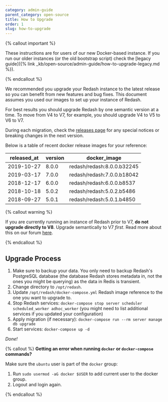 ```yaml
---
category: admin-guide
parent_category: open-source
title: How to Upgrade
order: 1
slug: how-to-upgrade
---
```


{% callout important %}

These instructions are for users of our new Docker-based instance. If you run our older instances (or the old bootstrap script) check the [legacy guide]({% link _kb/open-source/admin-guide/how-to-upgrade-legacy.md %}).

{% endcallout %}

We recommended you upgrade your Redash instance to the latest release so you can benefit from new features and bug fixes. This document assumes you used our images to set up your instance of Redash.

For best results you should upgrade Redash by one semantic version at a time. To move from V4 to V7, for example, you should upgrade V4 to V5 to V6 to V7.

During each migration, check the [releases page](https://github.com/getredash/redash/releases) for any special notices or breaking changes in the next version.

Below is a table of recent docker release images for your reference:

| released_at | version | docker_image               |
| ----------- | ------- | -------------------------- |
| 2019-10-27  | 8.0.0   | redash/redash:8.0.0.b32245 |
| 2019-03-17  | 7.0.0   | redash/redash:7.0.0.b18042 |
| 2018-12-17  | 6.0.0   | redash/redash:6.0.0.b8537  |
| 2018-10-18  | 5.0.2   | redash/redash:5.0.2.b5486  |
| 2018-09-27  | 5.0.1   | redash/redash:5.0.1.b4850  |

{% callout warning %}

If you are currently running an instance of Redash prior to V7, **do not upgrade directly to V8**. Upgrade semantically to V7 _first_. Read more about this on our forum [here](https://discuss.redash.io/t/database-migration-using-incorrect-key-for-encryption/4833).

{% endcallout %}

## Upgrade Process

1. Make sure to backup your data. You only need to backup Redash's PostgreSQL database (the database Redash stores metadata in, not the ones you might be querying) as the data in Redis is transient.
2. Change directory to `/opt/redash`.
3. Update `/opt/redash/docker-compose.yml` Redash image reference to the one you want to upgrade to.
4. Stop Redash services: `docker-compose stop server scheduler scheduled_worker adhoc_worker` (you might need to list additional services if you updated your configuration)
5. Apply migration (if necessary): `docker-compose run --rm server manage db upgrade`
6. Start services: `docker-compose up -d`

_Done!_

{% callout %}
**Getting an error when running `docker` or `docker-compose` commands?**

Make sure the `ubuntu` user is part of the `docker` group:

1. Run `sudo usermod -aG docker $USER` to add current user to the docker group.
2. Logout and login again.

{% endcallout %}
